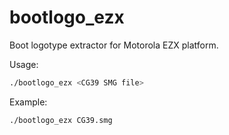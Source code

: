 bootlogo_ezx
============

Boot logotype extractor for Motorola EZX platform.

Usage:

```bash
./bootlogo_ezx <CG39 SMG file>
```

Example:

```bash
./bootlogo_ezx CG39.smg
```
